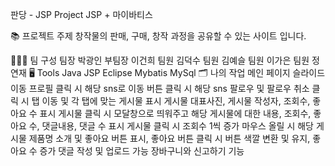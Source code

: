 판당 - JSP Project
JSP + 마이바티스

📚 프로젝트 주제
창작물의 판매, 구매, 창작 과정을 공유할 수 있는 사이트 입니다.

🧑‍🤝‍🧑 팀 구성
팀장	박광인
부팀장	이건희
팀원	김덕수
팀원	김예슬
팀원	이가은
팀원	정연재
🖥 Tools
Java
JSP
Eclipse
Mybatis
MySql
🗂 나의 작업
메인 페이지
슬라이드 이동
프로필 클릭 시 해당 sns로 이동
버튼 클릭 시 해당 sns 팔로우 및 팔로우 취소
클릭 시 탭 이동 및 각 탭에 맞는 게시물 표시
게시물 대표사진, 게시물 작성자, 조회수, 좋아요 수 표시
게시물 클릭 시 모달창으로 띄워주고 해당 게시물에 대한 내용, 조회수, 좋아요 수, 댓글내용, 댓글 수 표시
게시물 클릭 시 조회수 1씩 증가
마우스 올릴 시 해당 게시물 제품명 소개 및 좋아요 버튼 표시, 좋아요 버튼 클릭 시 버튼 색깔 변환 및 유지, 좋아요 수 증가
댓글 작성 및 업로드 가능
장바구니와 신고하기 기능
